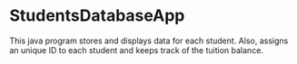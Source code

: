 # StudentsDatabaseApp
This java program stores and displays data for each student. Also, assigns an unique ID to each student and keeps track of the tuition balance.
